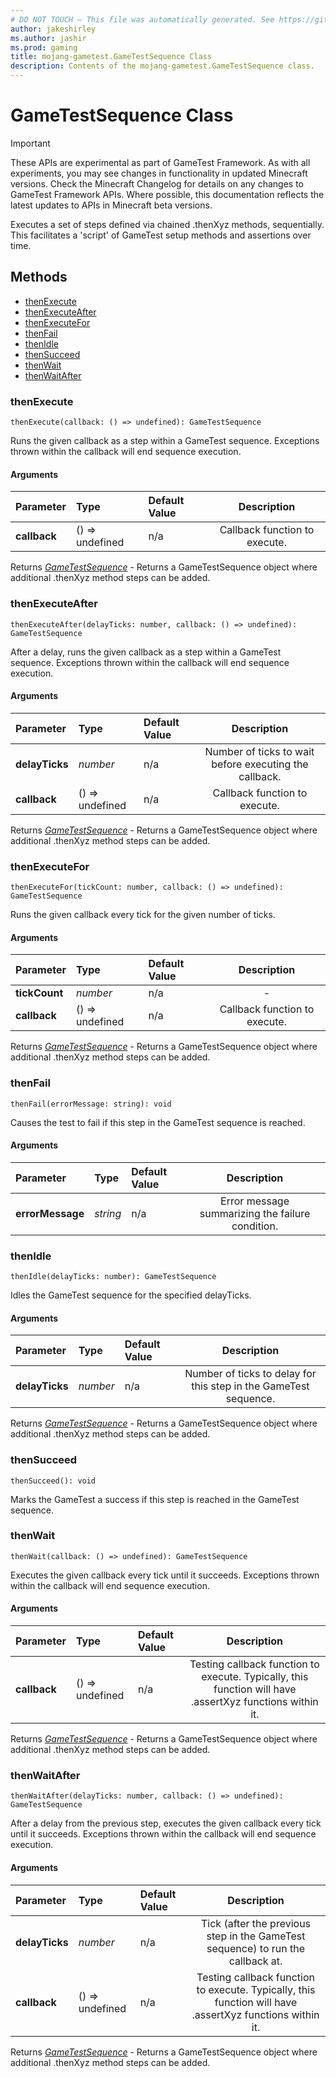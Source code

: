 ```yaml
---
# DO NOT TOUCH — This file was automatically generated. See https://github.com/Mojang/MinecraftScriptingApiDocsGenerator to modify descriptions, examples, etc.
author: jakeshirley
ms.author: jashir
ms.prod: gaming
title: mojang-gametest.GameTestSequence Class
description: Contents of the mojang-gametest.GameTestSequence class.
---
```

# GameTestSequence Class
>[!IMPORTANT]
>These APIs are experimental as part of GameTest Framework. As with all experiments, you may see changes in functionality in updated Minecraft versions. Check the Minecraft Changelog for details on any changes to GameTest Framework APIs. Where possible, this documentation reflects the latest updates to APIs in Minecraft beta versions.


Executes a set of steps defined via chained .thenXyz methods, sequentially. This facilitates a 'script' of GameTest setup methods and assertions over time.


## Methods
- [thenExecute](#thenexecute)
- [thenExecuteAfter](#thenexecuteafter)
- [thenExecuteFor](#thenexecutefor)
- [thenFail](#thenfail)
- [thenIdle](#thenidle)
- [thenSucceed](#thensucceed)
- [thenWait](#thenwait)
- [thenWaitAfter](#thenwaitafter)
  
### **thenExecute**
`
thenExecute(callback: () => undefined): GameTestSequence
`

Runs the given callback as a step within a GameTest sequence. Exceptions thrown within the callback will end sequence execution.
#### Arguments
| Parameter | Type | Default Value | Description |
| :--- | :--- | :--- | :---: |
| **callback** | () => undefined | n/a | Callback function to execute. |

Returns [*GameTestSequence*](GameTestSequence.md) - Returns a GameTestSequence object where additional .thenXyz method steps can be added.


### **thenExecuteAfter**
`
thenExecuteAfter(delayTicks: number, callback: () => undefined): GameTestSequence
`

After a delay, runs the given callback as a step within a GameTest sequence. Exceptions thrown within the callback will end sequence execution.
#### Arguments
| Parameter | Type | Default Value | Description |
| :--- | :--- | :--- | :---: |
| **delayTicks** | *number* | n/a | Number of ticks to wait before executing the callback. |
| **callback** | () => undefined | n/a | Callback function to execute. |

Returns [*GameTestSequence*](GameTestSequence.md) - Returns a GameTestSequence object where additional .thenXyz method steps can be added.


### **thenExecuteFor**
`
thenExecuteFor(tickCount: number, callback: () => undefined): GameTestSequence
`

Runs the given callback every tick for the given number of ticks.
#### Arguments
| Parameter | Type | Default Value | Description |
| :--- | :--- | :--- | :---: |
| **tickCount** | *number* | n/a | - |
| **callback** | () => undefined | n/a | Callback function to execute. |

Returns [*GameTestSequence*](GameTestSequence.md) - Returns a GameTestSequence object where additional .thenXyz method steps can be added.


### **thenFail**
`
thenFail(errorMessage: string): void
`

Causes the test to fail if this step in the GameTest sequence is reached.
#### Arguments
| Parameter | Type | Default Value | Description |
| :--- | :--- | :--- | :---: |
| **errorMessage** | *string* | n/a | Error message summarizing the failure condition. |



### **thenIdle**
`
thenIdle(delayTicks: number): GameTestSequence
`

Idles the GameTest sequence for the specified delayTicks.
#### Arguments
| Parameter | Type | Default Value | Description |
| :--- | :--- | :--- | :---: |
| **delayTicks** | *number* | n/a | Number of ticks to delay for this step in the GameTest sequence. |

Returns [*GameTestSequence*](GameTestSequence.md) - Returns a GameTestSequence object where additional .thenXyz method steps can be added.


### **thenSucceed**
`
thenSucceed(): void
`

Marks the GameTest a success if this step is reached in the GameTest sequence.



### **thenWait**
`
thenWait(callback: () => undefined): GameTestSequence
`

Executes the given callback every tick until it succeeds. Exceptions thrown within the callback will end sequence execution.
#### Arguments
| Parameter | Type | Default Value | Description |
| :--- | :--- | :--- | :---: |
| **callback** | () => undefined | n/a | Testing callback function to execute. Typically, this function will have .assertXyz functions within it. |

Returns [*GameTestSequence*](GameTestSequence.md) - Returns a GameTestSequence object where additional .thenXyz method steps can be added.


### **thenWaitAfter**
`
thenWaitAfter(delayTicks: number, callback: () => undefined): GameTestSequence
`

After a delay from the previous step, executes the given callback every tick until it succeeds. Exceptions thrown within the callback will end sequence execution.
#### Arguments
| Parameter | Type | Default Value | Description |
| :--- | :--- | :--- | :---: |
| **delayTicks** | *number* | n/a | Tick (after the previous step in the GameTest sequence) to run the callback at. |
| **callback** | () => undefined | n/a | Testing callback function to execute. Typically, this function will have .assertXyz functions within it. |

Returns [*GameTestSequence*](GameTestSequence.md) - Returns a GameTestSequence object where additional .thenXyz method steps can be added.



